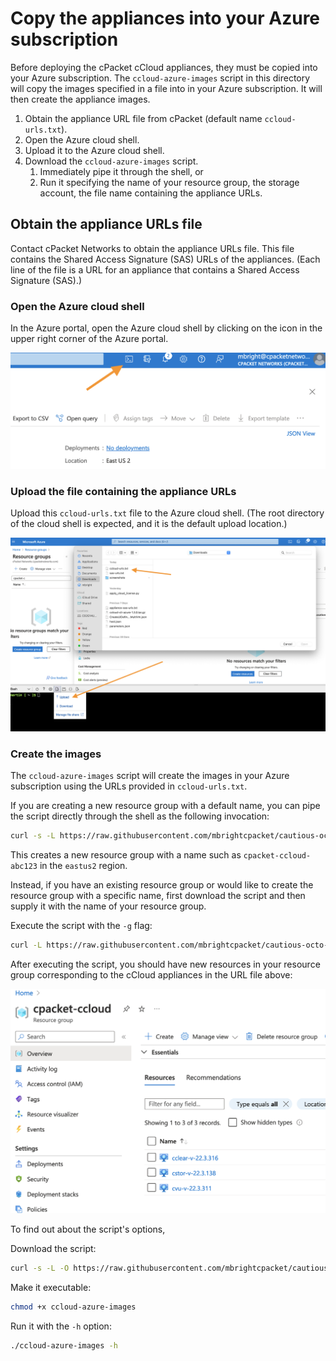 # Copy the appliances into your Azure subscription

Before deploying the cPacket cCloud appliances, they must be copied into your Azure subscription.
The `ccloud-azure-images` script in this directory will copy the images specified in a file into in your Azure subscription.
It will then create the appliance images.

1. Obtain the appliance URL file from cPacket (default name `ccloud-urls.txt`).
1. Open the Azure cloud shell.
1. Upload it to the Azure cloud shell.
1. Download the `ccloud-azure-images` script.
    1. Immediately pipe it through the shell, or
    1. Run it specifying the name of your resource group, the storage account, the file name containing the appliance URLs.

## Obtain the appliance URLs file

Contact cPacket Networks to obtain the appliance URLs file.
This file contains the Shared Access Signature (SAS) URLs of the appliances.
(Each line of the file is a URL for an appliance that contains a Shared Access Signature (SAS).)

### Open the Azure cloud shell

In the Azure portal, open the Azure cloud shell by clicking on the icon in the upper right corner of the Azure portal.

![Open the shell](/static-assets/open-shell.png "Open the Azure cloud shell")

### Upload the file containing the appliance URLs

Upload this `ccloud-urls.txt` file to the Azure cloud shell.
(The root directory of the cloud shell is expected, and it is the default upload location.)

![Upload file](/static-assets/upload-file-to-shell.png "Upload the 'ccloud-urls.txt' file to shell")

### Create the images

The `ccloud-azure-images` script will create the images in your Azure subscription using the URLs provided in `ccloud-urls.txt`.

If you are creating a new resource group with a default name, you can pipe the script directly through the shell as the following invocation:

```bash
curl -s -L https://raw.githubusercontent.com/mbrightcpacket/cautious-octo-adventure/main/automations/ccloud-azure-images/ccloud-azure-images | bash
```

This creates a new resource group with a name such as `cpacket-ccloud-abc123` in the `eastus2` region.

Instead, if you have an existing resource group or would like to create the resource group with a specific name, first download the script and then supply it with the name of your resource group.

Execute the script with the `-g` flag:

```bash
curl -L https://raw.githubusercontent.com/mbrightcpacket/cautious-octo-adventure/main/automations/ccloud-azure-images/ccloud-azure-images | bash -s -- -g resource-group-name
```

After executing the script, you should have new resources in your resource group corresponding to the cCloud appliances in the URL file above:

![New resources](/static-assets/new-resources.png "cCloud images")

To find out about the script's options,

Download the script:

```bash
curl -s -L -O https://raw.githubusercontent.com/mbrightcpacket/cautious-octo-adventure/main/automations/ccloud-azure-images/ccloud-azure-images
```

Make it executable:

```bash
chmod +x ccloud-azure-images
```

Run it with the `-h` option:

```bash
./ccloud-azure-images -h
```

